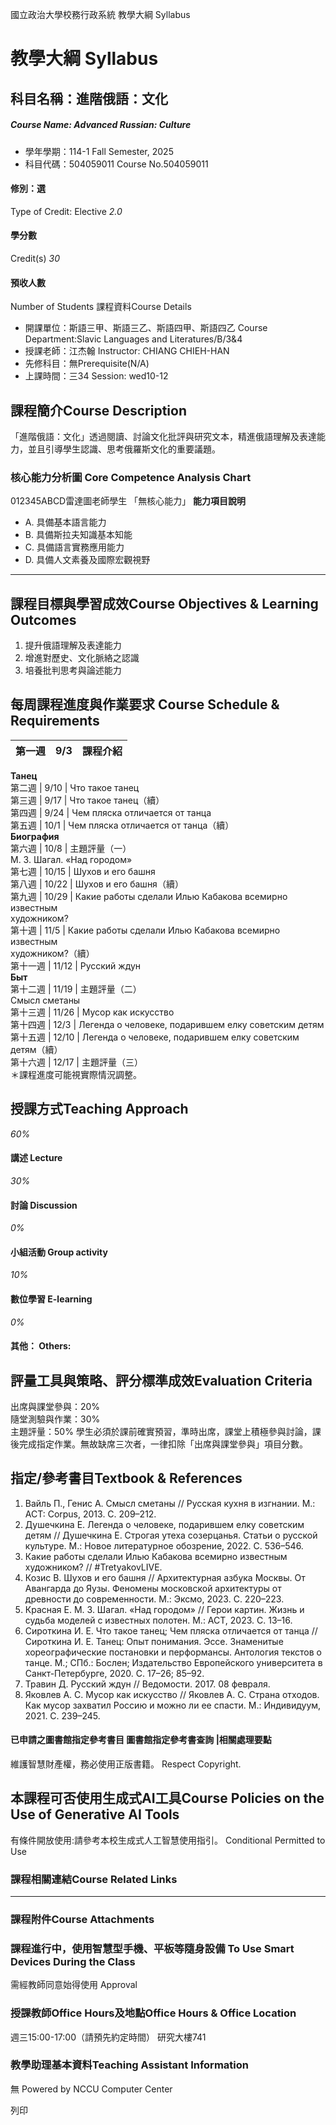 國立政治大學校務行政系統 教學大綱 Syllabus
# 教學大綱 Syllabus
##  科目名稱：進階俄語：文化
#####  Course Name: Advanced Russian: Culture
  * 學年學期：114-1 Fall Semester, 2025 
  * 科目代碼：504059011 Course No.504059011


#### 修別：選
Type of Credit: Elective 
_2.0_
#### 學分數
Credit(s)
_30_
#### 預收人數
Number of Students
課程資料Course Details
  * 開課單位：斯語三甲、斯語三乙、斯語四甲、斯語四乙 Course Department:Slavic Languages and Literatures/B/3&4 
  * 授課老師：江杰翰 Instructor: CHIANG CHIEH-HAN 
  * 先修科目：無Prerequisite(N/A)
  * 上課時間：三34 Session: wed10-12


##  課程簡介Course Description
「進階俄語：文化」透過閱讀、討論文化批評與研究文本，精進俄語理解及表達能力，並且引導學生認識、思考俄羅斯文化的重要議題。
###  核心能力分析圖 Core Competence Analysis Chart
012345ABCD雷達圖老師學生
「無核心能力」 
**能力項目說明**
  * A. 具備基本語言能力
  * B. 具備斯拉夫知識基本知能
  * C. 具備語言實務應用能力
  * D. 具備人文素養及國際宏觀視野


* * *
##  課程目標與學習成效Course Objectives & Learning Outcomes 
  1. 提升俄語理解及表達能力
  2. 增進對歷史、文化脈絡之認識
  3. 培養批判思考與論述能力


##  每周課程進度與作業要求 Course Schedule & Requirements
第一週 | 9/3 | 課程介紹  
---|---|---  
**Танец**  
第二週 | 9/10 | Что такое танец  
第三週 | 9/17 | Что такое танец（續）  
第四週 | 9/24 | Чем пляска отличается от танца  
第五週 | 10/1 | Чем пляска отличается от танца（續）  
**Биография**  
第六週 | 10/8 | 主題評量（一）  
М. З. Шагал. «Над городом»  
第七週 | 10/15 | Шухов и его башня  
第八週 | 10/22 | Шухов и его башня（續）  
第九週 | 10/29 | Какие работы сделали Илью Кабакова всемирно известным  
художником?  
第十週 | 11/5 | Какие работы сделали Илью Кабакова всемирно известным  
художником?（續）  
第十一週 | 11/12 | Русский ждун  
**Быт**  
第十二週 | 11/19 | 主題評量（二）  
Смысл сметаны  
第十三週 | 11/26 | Мусор как искусство  
第十四週 | 12/3 | Легенда о человеке, подарившем елку советским детям  
第十五週 | 12/10 | Легенда о человеке, подарившем елку советским детям（續）  
第十六週 | 12/17 | 主題評量（三）  
＊課程進度可能視實際情況調整。
##  授課方式Teaching Approach
_60%_
####  講述 Lecture
_30%_
####  討論 Discussion
_0%_
####  小組活動 Group activity
_10%_
####  數位學習 E-learning
_0%_
####  其他： Others:
##  評量工具與策略、評分標準成效Evaluation Criteria
出席與課堂參與：20%  
隨堂測驗與作業：30%  
主題評量：50%
學生必須於課前確實預習，準時出席，課堂上積極參與討論，課後完成指定作業。無故缺席三次者，一律扣除「出席與課堂參與」項目分數。
##  指定/參考書目Textbook & References
  1. Вайль П., Генис А. Смысл сметаны // Русская кухня в изгнании. М.: АСТ: Corpus, 2013. С. 209–212.
  2. Душечкина Е. Легенда о человеке, подарившем елку советским детям // Душечкина Е. Строгая утеха созерцанья. Статьи о русской культуре. М.: Новое ли­те­ра­тур­ное обозрение, 2022. С. 536–546.
  3. Какие работы сделали Илью Кабакова всемирно известным художником? // #TretyakovLIVE.
  4. Козис В. Шухов и его башня // Архитектурная азбука Москвы. От Авангарда до Яузы. Феномены московской архитектуры от древности до современности. М.: Эксмо, 2023. С. 220–223.
  5. Красная Е. М. З. Шагал. «Над городом» // Герои картин. Жизнь и судьба моделей с известных полотен. М.: АСТ, 2023. С. 13–16.
  6. Сироткина И. Е. Что такое танец; Чем пляска отличается от танца // Сироткина И. Е. Танец: Опыт понимания. Эссе. Знаменитые хореографические постановки и перформансы. Антология текстов о танце. М.; СПб.: Бослен; Издательство Европейского университета в Санкт-Петербурге, 2020. С. 17–26; 85–92.
  7. Травин Д. Русский ждун // Ведомости. 2017. 08 февраля.
  8. Яковлев А. С. Мусор как искусство // Яковлев А. С. Страна отходов. Как мусор захватил Россию и можно ли ее спасти. М.: Индивидуум, 2021. С. 239–245.


####  已申請之圖書館指定參考書目  圖書館指定參考書查詢 |相關處理要點
維護智慧財產權，務必使用正版書籍。 Respect Copyright.
##  本課程可否使用生成式AI工具Course Policies on the Use of Generative AI Tools
有條件開放使用:請參考本校生成式人工智慧使用指引。 Conditional Permitted to Use 
###  課程相關連結Course Related Links
* * *
###  課程附件Course Attachments
###  課程進行中，使用智慧型手機、平板等隨身設備 To Use Smart Devices During the Class
需經教師同意始得使用  Approval
###  授課教師Office Hours及地點Office Hours & Office Location
週三15:00-17:00（請預先約定時間）
研究大樓741
###  教學助理基本資料Teaching Assistant Information
無
Powered by NCCU Computer Center
  
列印
